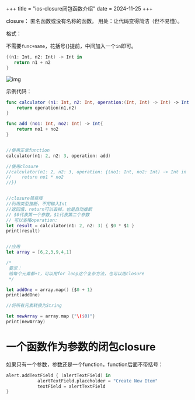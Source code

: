 +++
title = "ios-closure闭包函数介绍"
date = 2024-11-25
+++

closure： 匿名函数或没有名称的函数。
用处：让代码变得简洁（但不易懂）。

格式：

不需要`func+name`，花括号{}提前，中间加入一个`in`即可。

```swift
{(n1: Int, n2: Int) -> Int in
   return n1 + n2
}
```

![img](https://linxz-aliyun.oss-cn-shenzhen.aliyuncs.com/images/202411251615380.png)


示例代码：

```swift
func calculator (n1: Int, n2: Int, operation:(Int, Int) -> Int) -> Int {
    return operation(n1,n2)
}

func add (no1: Int, no2: Int) -> Int{
    return no1 + no2
}


//使用正常function
calculator(n1: 2, n2: 3, operation: add)

//使用closure
//calculator(n1: 2, n2: 3, operation: {(no1: Int, no2: Int) -> Int in
//    return no1 * no2
//})


//closure简易版
//利用类型推断，不用输入Int
//返回值、return可以去掉，也是自动推断
// $0代表第一个参数，$1代表第二个参数
// 可以省略operation:
let result = calculator(n1: 2, n2: 3) { $0 * $1 }
print(result)


//应用
let array = [6,2,3,9,4,1]

/*
 要求：
 给每个元素都+1，可以用for loop这个复杂方法，也可以用closure
 */

let addOne = array.map() {$0 + 1}
print(addOne)

//将所有元素转换为String

let newArray = array.map {"\($0)"}
print(newArray)

```

# 一个函数作为参数的闭包closure

如果只有一个参数，参数还是一个function，function后面不带括号：

```swift
alert.addTextField { (alertTextField) in
            alertTextField.placeholder = "Create New Item"
            textField = alertTextField
}
```
